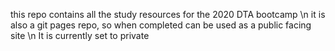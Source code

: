 this repo contains all the study resources for the 2020 DTA bootcamp \n it is also a git pages repo, so when completed can be used as a public facing site \n It is currently set to private
